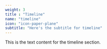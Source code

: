 ```yaml
---
weight: 3
title : "Timeline"
name: "timeline"
icon: "icon-paper-plane"
subtitle: "Here's the subtitle for timeline"
---
```


This is the text content for the timeline section.
